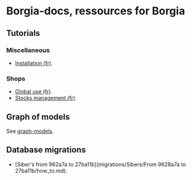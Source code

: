 # Borgia-docs, ressources for Borgia

## Tutorials

### Miscellaneous
* [Installation (fr)](tutorials/installation.md).

### Shops
* [Global use (fr)](tutorials/shops.md).
* [Stocks management (fr)](tutorials/stocks.md).

## Graph of models
See [graph-models](graph-models/README.md).

## Database migrations

* [Siber's from 962a7a to 27ba11b](migrations/Sibers/From 9628a7a to 27ba11b/how_to.md).
